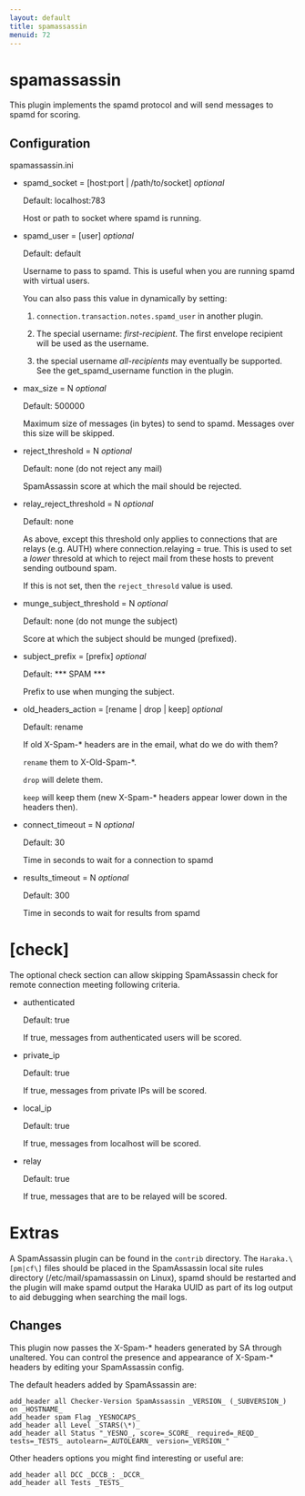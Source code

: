 ```yaml
---
layout: default
title: spamassassin
menuid: 72
---
```

spamassassin
============

This plugin implements the spamd protocol and will send messages to
spamd for scoring.

Configuration
-------------

spamassassin.ini

- spamd\_socket = \[host:port | /path/to/socket\]  *optional*

    Default: localhost:783

    Host or path to socket where spamd is running.

- spamd\_user = \[user\]   *optional*

    Default: default

    Username to pass to spamd.  This is useful when you are running
    spamd with virtual users.

    You can also pass this value in dynamically by setting:

    1. `connection.transaction.notes.spamd_user` in another plugin.

    2. The special username: _first-recipient_. The first envelope recipient
       will be used as the username.

    3. the special username _all-recipients_ may eventually be supported. See
       the get_spamd_username function in the plugin.

- max\_size = N  *optional*

    Default: 500000

    Maximum size of messages (in bytes) to send to spamd.
    Messages over this size will be skipped.

- reject\_threshold = N   *optional*

    Default: none (do not reject any mail)

    SpamAssassin score at which the mail should be rejected.

- relay\_reject\_threshold = N  *optional*

    Default: none

    As above, except this threshold only applies to connections
    that are relays (e.g. AUTH) where connection.relaying = true.
    This is used to set a *lower* thresold at which to reject mail
    from these hosts to prevent sending outbound spam.

    If this is not set, then the `reject_thresold` value is used.

- munge\_subject\_threshold = N  *optional*

    Default: none (do not munge the subject)

    Score at which the subject should be munged (prefixed).

- subject\_prefix = \[prefix\]   *optional*

    Default: *** SPAM ***

    Prefix to use when munging the subject.

- old\_headers\_action = \[rename | drop | keep\]   *optional*

    Default: rename

    If old X-Spam-\* headers are in the email, what do we do with them?

    `rename` them to X-Old-Spam-\*.

    `drop` will delete them.

    `keep` will keep them (new X-Spam-\* headers appear lower down in
    the headers then).

- connect\_timeout = N  *optional*

    Default: 30

    Time in seconds to wait for a connection to spamd

- results\_timeout = N  *optional*

    Default: 300

    Time in seconds to wait for results from spamd


[check]
=======

The optional check section can allow skipping SpamAssassin check for remote connection
meeting following criteria.

- authenticated

    Default: true

    If true, messages from authenticated users will be scored.

- private\_ip

    Default: true

    If true, messages from private IPs will be scored.

- local\_ip

    Default: true

    If true, messages from localhost will be scored.

- relay

    Default: true

    If true, messages that are to be relayed will be scored.

Extras
======

A SpamAssassin plugin can be found in the `contrib` directory.
The `Haraka.\[pm|cf\]` files should be placed in the SpamAssassin local
site rules directory (/etc/mail/spamassassin on Linux), spamd should be
restarted and the plugin will make spamd output the Haraka UUID as part
of its log output to aid debugging when searching the mail logs.


Changes
--------------

This plugin now passes the X-Spam-\* headers generated by SA through
unaltered. You can control the presence and appearance of X-Spam-\*
headers by editing your SpamAssassin config.

The default headers added by SpamAssassin are:

    add_header all Checker-Version SpamAssassin _VERSION_ (_SUBVERSION_) on _HOSTNAME_
    add_header spam Flag _YESNOCAPS_
    add_header all Level _STARS(\*)_
    add_header all Status "_YESNO_, score=_SCORE_ required=_REQD_ tests=_TESTS_ autolearn=_AUTOLEARN_ version=_VERSION_"

Other headers options you might find interesting or useful are:

    add_header all DCC _DCCB_: _DCCR_
    add_header all Tests _TESTS_

